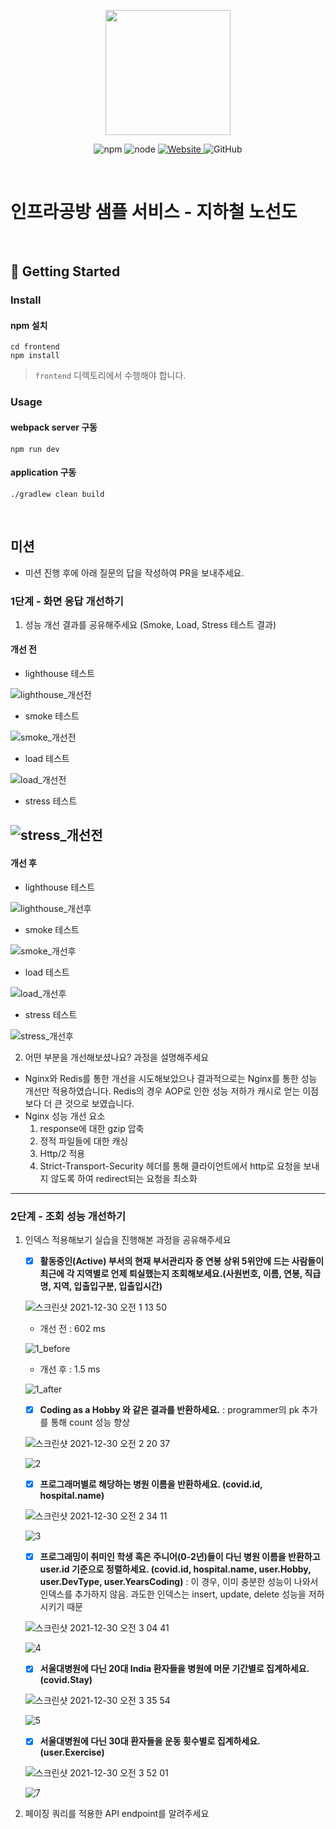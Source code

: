 <p align="center">
    <img width="200px;" src="https://raw.githubusercontent.com/woowacourse/atdd-subway-admin-frontend/master/images/main_logo.png"/>
</p>
<p align="center">
  <img alt="npm" src="https://img.shields.io/badge/npm-%3E%3D%205.5.0-blue">
  <img alt="node" src="https://img.shields.io/badge/node-%3E%3D%209.3.0-blue">
  <a href="https://edu.nextstep.camp/c/R89PYi5H" alt="nextstep atdd">
    <img alt="Website" src="https://img.shields.io/website?url=https%3A%2F%2Fedu.nextstep.camp%2Fc%2FR89PYi5H">
  </a>
  <img alt="GitHub" src="https://img.shields.io/github/license/next-step/atdd-subway-service">
</p>

<br>

# 인프라공방 샘플 서비스 - 지하철 노선도

<br>

## 🚀 Getting Started

### Install
#### npm 설치
```
cd frontend
npm install
```
> `frontend` 디렉토리에서 수행해야 합니다.

### Usage
#### webpack server 구동
```
npm run dev
```
#### application 구동
```
./gradlew clean build
```
<br>

## 미션

* 미션 진행 후에 아래 질문의 답을 작성하여 PR을 보내주세요.

### 1단계 - 화면 응답 개선하기
1. 성능 개선 결과를 공유해주세요 (Smoke, Load, Stress 테스트 결과)
#### 개선 전
- lighthouse 테스트

![lighthouse_개선전](https://user-images.githubusercontent.com/36442984/147405759-db2df1d1-fd26-4528-9569-b8d9fd0c79d7.png)
- smoke 테스트

![smoke_개선전](https://user-images.githubusercontent.com/36442984/147405758-6731e09d-7db8-4748-9a94-b390c2eccce0.png)
- load 테스트

![load_개선전](https://user-images.githubusercontent.com/36442984/147405757-c1ab7ffe-d8eb-454d-9d74-88494e6ae564.png)
- stress 테스트

![stress_개선전](https://user-images.githubusercontent.com/36442984/147405755-0161c3fa-120d-4214-839f-cf137ea551fc.png)
--- 
#### 개선 후
- lighthouse 테스트

![lighthouse_개선후](https://user-images.githubusercontent.com/36442984/147405754-7fe5a40e-ccc6-4b25-bd4c-e26701fe1546.png)
- smoke 테스트

![smoke_개선후](https://user-images.githubusercontent.com/36442984/147405752-fd51d61e-9674-406b-90d7-b72117779447.png)
- load 테스트

![load_개선후](https://user-images.githubusercontent.com/36442984/147405751-27fb28e6-c33c-44e8-8269-157c5b74fe9d.png)
- stress 테스트

![stress_개선후](https://user-images.githubusercontent.com/36442984/147405748-c41d9877-04ec-4085-b1cf-878aabea4f57.png)

2. 어떤 부분을 개선해보셨나요? 과정을 설명해주세요
- Nginx와 Redis를 통한 개선을 시도해보았으나 결과적으로는 Nginx를 통한 성능 개선만 적용하였습니다. Redis의 경우 AOP로 인한 성능 저하가 캐시로 얻는 이점보다 더 큰 것으로 보였습니다.
- Nginx 성능 개선 요소
  1. response에 대한 gzip 압축
  2. 정적 파일들에 대한 캐싱
  3. Http/2 적용
  4. Strict-Transport-Security 헤더를 통해 클라이언트에서 http로 요청을 보내지 않도록 하여 redirect되는 요청을 최소화
---

### 2단계 - 조회 성능 개선하기

1. 인덱스 적용해보기 실습을 진행해본 과정을 공유해주세요 

   * [X] **활동중인(Active) 부서의 현재 부서관리자 중 연봉 상위 5위안에 드는 사람들이 최근에 각 지역별로 언제 퇴실했는지 조회해보세요.(사원번호, 이름, 연봉, 직급명, 지역, 입출입구분, 입출입시간)**
   
   ![스크린샷 2021-12-30 오전 1 13 50](https://user-images.githubusercontent.com/36442984/147682403-4643090f-587c-4194-93bf-84de465aa5b0.png)
   - 개선 전 : 602 ms 
   
   ![1_before](https://user-images.githubusercontent.com/36442984/147682606-2ec54e7b-33ff-4a4c-be07-cbbc62a7eb34.png)
   - 개선 후 : 1.5 ms
   
   ![1_after](https://user-images.githubusercontent.com/36442984/147682609-05981907-55c8-4ea2-8566-ecdbf0d153a0.png)
   
   * [X] **Coding as a Hobby 와 같은 결과를 반환하세요.** : programmer의 pk 추가를 통해 count 성능 향상

   ![스크린샷 2021-12-30 오전 2 20 37](https://user-images.githubusercontent.com/36442984/147687726-6fe755a8-10e7-4d7e-a64b-aa3b3b9d7e2f.png)

   ![2](https://user-images.githubusercontent.com/36442984/147687744-73f6028b-9a7c-41ff-a202-0d4368a3fcd8.png)

   * [X] **프로그래머별로 해당하는 병원 이름을 반환하세요. (covid.id, hospital.name)**
   
   ![스크린샷 2021-12-30 오전 2 34 11](https://user-images.githubusercontent.com/36442984/147688744-1d771efd-75bd-4c93-adb3-f102dc534dc2.png)

   ![3](https://user-images.githubusercontent.com/36442984/147690903-d3a98844-4533-4eb4-8286-8e1984a035be.png)

   * [X] **프로그래밍이 취미인 학생 혹은 주니어(0-2년)들이 다닌 병원 이름을 반환하고 user.id 기준으로 정렬하세요. (covid.id, hospital.name, user.Hobby, user.DevType, user.YearsCoding)**
   : 이 경우, 이미 충분한 성능이 나와서 인덱스를 추가하지 않음. 과도한 인덱스는 insert, update, delete 성능을 저하시키기 때문

   ![스크린샷 2021-12-30 오전 3 04 41](https://user-images.githubusercontent.com/36442984/147691003-9d419159-9f8e-4255-8aa1-45631e6545d1.png)

   ![4](https://user-images.githubusercontent.com/36442984/147690907-a9f0f3a4-b0ff-4841-a6c4-97568cde9eff.png)

   * [X] **서울대병원에 다닌 20대 India 환자들을 병원에 머문 기간별로 집계하세요. (covid.Stay)**
   
   ![스크린샷 2021-12-30 오전 3 35 54](https://user-images.githubusercontent.com/36442984/147693095-c77c5565-4001-4a7c-a286-7252aca230c1.png)

   ![5](https://user-images.githubusercontent.com/36442984/147693098-aadc90ac-a771-4a89-9b1f-3764be9f53a6.png)

   * [X] **서울대병원에 다닌 30대 환자들을 운동 횟수별로 집계하세요. (user.Exercise)**

   ![스크린샷 2021-12-30 오전 3 52 01](https://user-images.githubusercontent.com/36442984/147694351-fa3b853e-7c13-4764-8e68-5e6b01c81ed3.png)
   
   ![7](https://user-images.githubusercontent.com/36442984/147694347-ae032bc6-8572-4ed9-8822-75eaab0507d6.png)

   
2. 페이징 쿼리를 적용한 API endpoint를 알려주세요

